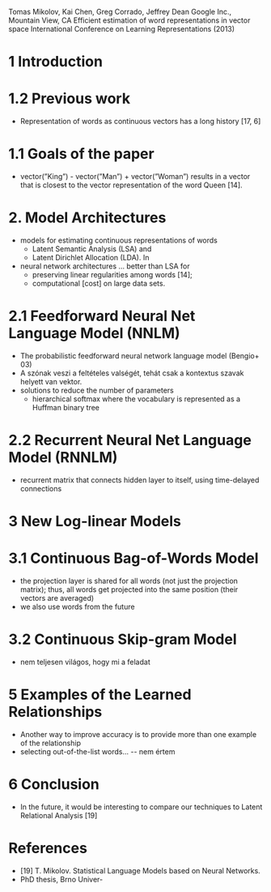Tomas Mikolov, Kai Chen, Greg Corrado, Jeffrey Dean
Google Inc., Mountain View, CA
Efficient estimation of word representations in vector space
International Conference on Learning Representations (2013)

# 1 Introduction

# 1.2 Previous work

* Representation of words as continuous vectors has a long history [17, 6]

# 1.1 Goals of the paper

* vector(”King”) - vector(”Man”) + vector(”Woman”) results in a vector that is
  closest to the vector representation of the word Queen [14].

# 2. Model Architectures

* models for estimating continuous representations of words 
  * Latent Semantic Analysis (LSA) and 
  * Latent Dirichlet Allocation (LDA). In 
* neural network architectures ... better than LSA for 
  * preserving linear regularities among words [14]; 
  * computational [cost] on large data sets.

# 2.1 Feedforward Neural Net Language Model (NNLM)

* The probabilistic feedforward neural network language model (Bengio+ 03)
* A szónak veszi a feltételes valségét, tehát 
  csak a kontextus szavak helyett van vektor.
* solutions to reduce the number of parameters
  * hierarchical softmax where 
    the vocabulary is represented as a Huffman binary tree
    
# 2.2 Recurrent Neural Net Language Model (RNNLM)

* recurrent matrix that connects hidden layer to itself, using 
  time-delayed connections 

# 3 New Log-linear Models

# 3.1 Continuous Bag-of-Words Model

* the projection layer is shared for all words (not just the projection
  matrix); thus, all words get projected into the same position (their vectors
  are averaged)
* we also use words from the future

# 3.2 Continuous Skip-gram Model

* nem teljesen világos, hogy mi a feladat

# 5 Examples of the Learned Relationships

* Another way to improve accuracy is to provide more than one example of the
  relationship
* selecting out-of-the-list words... -- nem értem

# 6 Conclusion

* In the future, it would be interesting to 
  compare our techniques to Latent Relational Analysis [19]

# References

* [19] T. Mikolov. Statistical Language Models based on Neural Networks.
* PhD thesis, Brno Univer-
